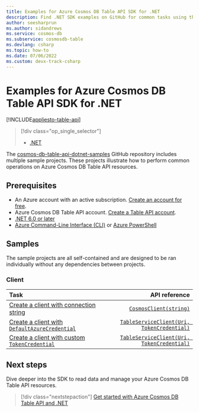 ```yaml
---
title: Examples for Azure Cosmos DB Table API SDK for .NET
description: Find .NET SDK examples on GitHub for common tasks using the Azure Cosmos DB Table API.
author: seesharprun
ms.author: sidandrews
ms.service: cosmos-db
ms.subservice: cosmosdb-table
ms.devlang: csharp
ms.topic: how-to
ms.date: 07/06/2022
ms.custom: devx-track-csharp
---
```


# Examples for Azure Cosmos DB Table API SDK for .NET

[!INCLUDE[appliesto-table-api](../includes/appliesto-table-api.md)]

> [!div class="op_single_selector"]
>
> * [.NET](samples-dotnet.md)
>

The [cosmos-db-table-api-dotnet-samples](https://github.com/Azure-Samples/cosmos-db-table-api-dotnet-samples) GitHub repository includes multiple sample projects. These projects illustrate how to perform common operations on Azure Cosmos DB Table API resources.

## Prerequisites

* An Azure account with an active subscription. [Create an account for free](https://azure.microsoft.com/free).
* Azure Cosmos DB Table API account. [Create a Table API account](how-to-create-account.md).
* [.NET 6.0 or later](https://dotnet.microsoft.com/download)
* [Azure Command-Line Interface (CLI)](/cli/azure/) or [Azure PowerShell](/powershell/azure/)

## Samples

The sample projects are all self-contained and are designed to be ran individually without any dependencies between projects.

### Client

| Task | API reference |
| :--- | ---: |
| [Create a client with connection string](https://github.com/Azure-Samples/cosmos-db-table-api-dotnet-samples/blob/v12/101-client-connection-string/Program.cs#L11-L13) |[``CosmosClient(string)``](/dotnet/api/azure.data.tables.tableserviceclient.-ctor#azure-data-tables-tableserviceclient-ctor(system-string)) |
| [Create a client with ``DefaultAzureCredential``](https://github.com/Azure-Samples/cosmos-db-table-api-dotnet-samples/blob/v12/102-client-default-credential/Program.cs#L20-L23) |[``TableServiceClient(Uri, TokenCredential)``](/dotnet/api/azure.data.tables.tableserviceclient.-ctor#azure-data-tables-tableserviceclient-ctor(system-uri-azure-azuresascredential)) |
| [Create a client with custom ``TokenCredential``](https://github.com/Azure-Samples/cosmos-db-table-api-dotnet-samples/blob/v12/103-client-secret-credential/Program.cs#L25-L28) |[``TableServiceClient(Uri, TokenCredential)``](/dotnet/api/azure.data.tables.tableserviceclient.-ctor#azure-data-tables-tableserviceclient-ctor(system-uri-azure-azuresascredential)) |

## Next steps

Dive deeper into the SDK to read data and manage your Azure Cosmos DB Table API resources.

> [!div class="nextstepaction"]
> [Get started with Azure Cosmos DB Table API and .NET](how-to-dotnet-get-started.md)
